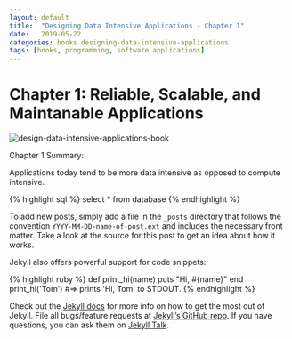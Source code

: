 ```yaml
---
layout: default
title:  "Designing Data Intensive Applications - Chapter 1"
date:   2019-05-22
categories: books designing-data-intensive-applications
tags: [books, programming, software applications]
---
```

# Chapter 1: Reliable, Scalable, and Maintanable Applications

![design-data-intensive-applications-book](https://griffio.github.io/public/ddia.jpg)

Chapter 1 Summary: 

Applications today tend to be more data intensive as opposed to compute intensive.

{% highlight sql %}
select *
from database
{% endhighlight %}

To add new posts, simply add a file in the `_posts` directory that follows the convention `YYYY-MM-DD-name-of-post.ext` and includes the necessary front matter. Take a look at the source for this post to get an idea about how it works.

Jekyll also offers powerful support for code snippets:

{% highlight ruby %}
def print_hi(name)
  puts "Hi, #{name}"
end
print_hi('Tom')
#=> prints 'Hi, Tom' to STDOUT.
{% endhighlight %}

Check out the [Jekyll docs][jekyll-docs] for more info on how to get the most out of Jekyll. File all bugs/feature requests at [Jekyll’s GitHub repo][jekyll-gh]. If you have questions, you can ask them on [Jekyll Talk][jekyll-talk].

[jekyll-docs]: https://jekyllrb.com/docs/home
[jekyll-gh]:   https://github.com/jekyll/jekyll
[jekyll-talk]: https://talk.jekyllrb.com/
